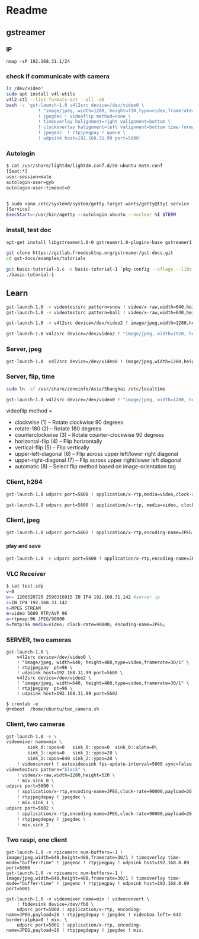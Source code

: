# Readme

## gstreamer

### IP
```
nmap -sP 192.168.31.1/24
```

### check if communicate with camera
```bash
ls /dev/video*
sudo apt install v4l-utils
v4l2-ctl --list-formats-ext --all -d0
bash -c 'gst-launch-1.0 v4l2src device=/dev/video0 \
            ! "image/jpeg, width=1280, height=720,type=video,framerate=30/1" \
            ! jpegdec ! videoflip method=none \
            ! timeoverlay halignment=right valignment=bottom \
            ! clockoverlay halignment=left valignment=bottom time-format="%Y/%m/%d %H:%M:%S" \
            ! jpegenc  ! rtpjpegpay ! queue \
            ! udpsink host=192.168.31.99 port=5600'
```

### Autologin
```bash
$ cat /usr/share/lightdm/lightdm.conf.d/50-ubuntu-mate.conf
[Seat:*]
user-session=mate
autologin-user=gyb
autologin-user-timeout=0


$ sudo nano /etc/systemd/system/getty.target.wants/getty@tty1.service
[Service]
ExecStart=-/usr/bin/agetty --autologin ubuntu --noclear %I $TERM
```

### install, test doc
```bash
apt-get install libgstreamer1.0-0 gstreamer1.0-plugins-base gstreamer1.0-plugins-good gstreamer1.0-plugins-bad gstreamer1.0-plugins-ugly gstreamer1.0-libav gstreamer1.0-doc gstreamer1.0-tools gstreamer1.0-x gstreamer1.0-alsa gstreamer1.0-gl gstreamer1.0-gtk3 gstreamer1.0-qt5 gstreamer1.0-pulseaudio

git clone https://gitlab.freedesktop.org/gstreamer/gst-docs.git
cd gst-docs/examples/tutorials

gcc basic-tutorial-1.c -o basic-tutorial-1 `pkg-config --cflags --libs gstreamer-1.0`
./basic-tutorial-1
```

## Learn
```bash
gst-launch-1.0 -v videotestsrc pattern=snow ! video/x-raw,width=640,height=480 ! autovideosink
gst-launch-1.0 -v videotestsrc pattern=ball ! video/x-raw,width=640,height=480 ! autovideosink

gst-launch-1.0 -v v4l2src device=/dev/video2 ! image/jpeg,width=1280,height=720,type=video,framerate=30/1 ! jpegdec ! autovideosink

gst-launch-1.0 v4l2src device=/dev/video2 ! "image/jpeg, width=1920, height=1080" ! jpegdec ! autovideosink
```

### Server, jpeg  
```bash
gst-launch-1.0  v4l2src device=/dev/video0 ! image/jpeg,width=1280,height=720,type=video,framerate=30/1 ! jpegdec ! videoscale ! videoconvert ! x264enc ! rtph264pay ! udpsink host=192.168.31.99 port=5600
```

### Server, flip, time
```bash
sudo ln -sf /usr/share/zoneinfo/Asia/Shanghai /etc/localtime

gst-launch-1.0 v4l2src device=/dev/video0 ! "image/jpeg, width=1280, height=720,type=video,framerate=30/1"  ! jpegdec ! videoflip method=none ! timeoverlay halignment=right valignment=bottom ! clockoverlay halignment=left valignment=bottom time-format="%Y/%m/%d %H:%M:%S" ! jpegenc  ! rtpjpegpay  pt=96 ! queue ! udpsink host=192.168.31.99 port=5600
```

videoflip method = 
- clockwise (1) – Rotate clockwise 90 degrees
- rotate-180 (2) – Rotate 180 degrees
- counterclockwise (3) – Rotate counter-clockwise 90 degrees
- horizontal-flip (4) – Flip horizontally
- vertical-flip (5) – Flip vertically
- upper-left-diagonal (6) – Flip across upper left/lower right diagonal
- upper-right-diagonal (7) – Flip across upper right/lower left diagonal
- automatic (8) – Select flip method based on image-orientation tag

### Client, h264
```bash
gst-launch-1.0 udpsrc port=5600 ! application/x-rtp,media=video,clock-rate=90000,encoding-name=H264 ! rtph264depay ! h264parse ! avdec_h264 ! videoconvert ! autovideosink

gst-launch-1.0 udpsrc port=5600 ! application/x-rtp, media=video, clock-rate=90000, encoding-name=H264 ! rtph264depay ! avdec_h264 ! autovideosink fps-update-interval=1000 sync=false
```

### Client, jpeg
```bash
gst-launch-1.0 udpsrc port=5602 ! application/x-rtp,encoding-name=JPEG,clock-rate=90000,payload=26 ! rtpjpegdepay ! jpegdec ! autovideosink fps-update-interval=1000 sync=false
```

#### play and save
```bash
gst-launch-1.0 -e udpsrc port=5600 ! application/x-rtp,encoding-name=JPEG,clock-rate=90000,payload=26 ! rtpjpegdepay ! jpegdec ! videoconvert ! tee name=splitter ! queue ! autovideosink sync=false splitter. ! queue ! x264enc pass=quant ! matroskamux ! filesink location=video_l_$(date +"%Y-%m-%d_%H-%M").mkv
```
### VLC Receiver
```bash
$ cat test.sdp
v=0
o=- 1208520720 2590316915 IN IP4 192.168.31.142 #server ip
c=IN IP4 192.168.31.142
s=MPEG STREAM
m=video 5600 RTP/AVP 96
a=rtpmap:96 JPEG/90000
a=fmtp:96 media=video; clock-rate=90000; encoding-name=JPEG; 
```

### SERVER, two cameras
```
gst-launch-1.0 \
    v4l2src device=/dev/video0 \
    ! "image/jpeg, width=640, height=480,type=video,framerate=30/1" \
    ! rtpjpegpay  pt=96 \
    ! udpsink host=192.168.31.99 port=5600 \
    v4l2src device=/dev/video2 \
    ! "image/jpeg, width=640, height=480,type=video,framerate=30/1" \
    ! rtpjpegpay  pt=96 \
    ! udpsink host=192.168.31.99 port=5602

$ crontab -e
@reboot  /home/ubuntu/two_camera.sh
```

### Client, two cameras
```bash
gst-launch-1.0 -e \
videomixer name=mix \
        sink_0::xpos=0   sink_0::ypos=0  sink_0::alpha=0\
        sink_1::xpos=0   sink_1::ypos=20 \
        sink_2::xpos=640 sink_2::ypos=20 \
    ! videoconvert ! autovideosink fps-update-interval=5000 sync=false \
videotestsrc pattern="black" \
    ! video/x-raw,width=1280,height=520 \
    ! mix.sink_0 \
udpsrc port=5600 \
    ! application/x-rtp,encoding-name=JPEG,clock-rate=90000,payload=26 \
    ! rtpjpegdepay ! jpegdec \
    ! mix.sink_1 \
udpsrc port=5602 \
    ! application/x-rtp,encoding-name=JPEG,clock-rate=90000,payload=26 \
    ! rtpjpegdepay ! jpegdec \
    ! mix.sink_2

```



### Two raspi, one client 
```
gst-launch-1.0 -v rpicamsrc num-buffers=-1 ! image/jpeg,width=640,height=480,framerate=30/1 ! timeoverlay time-mode="buffer-time" ! jpegenc ! rtpjpegpay ! udpsink host=192.168.0.89 port=5000
gst-launch-1.0 -v rpicamsrc num-buffers=-1 ! image/jpeg,width=640,height=480,framerate=30/1 ! timeoverlay time-mode="buffer-time" ! jpegenc ! rtpjpegpay ! udpsink host=192.168.0.89 port=5001

gst-launch-1.0 -v videomixer name=mix ! videoconvert \
    ! fbdevsink device=/dev/fb0 \
    udpsrc port=5000 ! application/x-rtp, encoding-name=JPEG,payload=26 ! rtpjpegdepay ! jpegdec ! videobox left=-642 border-alpha=0 ! mix. \
    udpsrc port=5001 ! application/x-rtp, encoding-name=JPEG,payload=26 ! rtpjpegdepay ! jpegdec ! mix.
```
